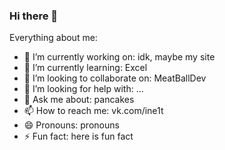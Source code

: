 ### Hi there 👋

Everything about me:

- 🔭 I’m currently working on: idk, maybe my site
- 🌱 I’m currently learning: Excel
- 👯 I’m looking to collaborate on: MeatBallDev
- 🤔 I’m looking for help with: ...
- 💬 Ask me about: pancakes
- 📫 How to reach me: vk.com/ine1t
- 😄 Pronouns: pronouns
- ⚡ Fun fact: here is fun fact

